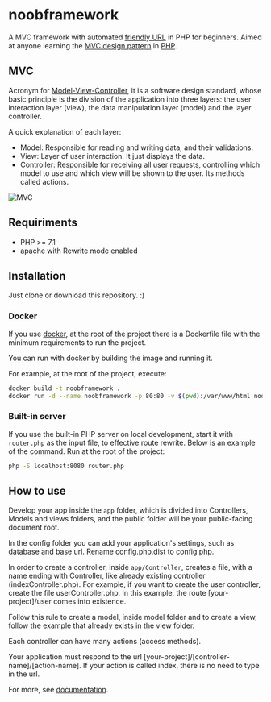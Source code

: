 # noobframework

A MVC framework with automated [friendly URL](https://techterms.com/definition/friendly_url) in PHP for beginners. Aimed at anyone learning the [MVC design pattern](https://pt.wikipedia.org/wiki/MVC) in [PHP](https://www.php.net/).

## MVC

Acronym for [Model-View-Controller](https://en.wikipedia.org/wiki/Model%E2%80%93view%E2%80%93controller), it is a software design standard, whose basic principle is the division of the application into three layers: the user interaction layer (view), the data manipulation layer (model) and the layer controller.

A quick explanation of each layer:

* Model: Responsible for reading and writing data, and their validations.
* View: Layer of user interaction. It just displays the data.
* Controller: Responsible for receiving all user requests, controlling which model to use and which view will be shown to the user. Its methods called actions.

![MVC](https://upload.wikimedia.org/wikipedia/commons/a/a0/MVC-Process.svg)

## Requiriments

* PHP >= 7.1
* apache with Rewrite mode enabled

## Installation

Just clone or download this repository. :)

### Docker

If you use [docker](https://www.docker.com/), at the root of the project there is a Dockerfile file with the minimum requirements to run the project.

You can run with docker by building the image and running it.

For example, at the root of the project, execute:

```bash
docker build -t noobframework .
docker run -d --name noobframework -p 80:80 -v $(pwd):/var/www/html noobframework
```

### Built-in server

If you use the built-in PHP server on local development, start it with `router.php` as the input file, to effective route rewrite. Below is an example of the command. Run at the root of the project:

```bash
php -S localhost:8080 router.php
```

## How to use

Develop your app inside the `app` folder, which is divided into Controllers, Models and views folders, and the public folder will be your public-facing document root.

In the config folder you can add your application's settings, such as database and base url. Rename config.php.dist to config.php.

In order to create a controller, inside `app/Controller`, creates a file, with a name ending with Controller, like already existing controller (indexController.php). For example, if you want to create the user controller, create the file userController.php. In this example, the route [your-project]/user comes into existence.

Follow this rule to create a model, inside model folder and to create a view, follow the example that already exists in the view folder.

Each controller can have many actions (access methods).

Your application must respond to the url [your-project]/[controller-name]/[action-name]. If your action is called index, there is no need to type in the url.

For more, see [documentation](https://edigar.github.io/noobframework).
